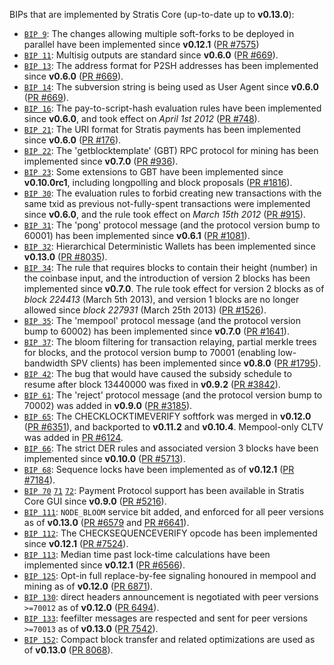 BIPs that are implemented by Stratis Core (up-to-date up to **v0.13.0**):

* [`BIP 9`](https://github.com/stratis/bips/blob/master/bip-0009.mediawiki): The changes allowing multiple soft-forks to be deployed in parallel have been implemented since **v0.12.1**  ([PR #7575](https://github.com/stratis/stratis/pull/7575))
* [`BIP 11`](https://github.com/stratis/bips/blob/master/bip-0011.mediawiki): Multisig outputs are standard since **v0.6.0** ([PR #669](https://github.com/stratis/stratis/pull/669)).
* [`BIP 13`](https://github.com/stratis/bips/blob/master/bip-0013.mediawiki): The address format for P2SH addresses has been implemented since **v0.6.0** ([PR #669](https://github.com/stratis/stratis/pull/669)).
* [`BIP 14`](https://github.com/stratis/bips/blob/master/bip-0014.mediawiki): The subversion string is being used as User Agent since **v0.6.0** ([PR #669](https://github.com/stratis/stratis/pull/669)).
* [`BIP 16`](https://github.com/stratis/bips/blob/master/bip-0016.mediawiki): The pay-to-script-hash evaluation rules have been implemented since **v0.6.0**, and took effect on *April 1st 2012* ([PR #748](https://github.com/stratis/stratis/pull/748)).
* [`BIP 21`](https://github.com/stratis/bips/blob/master/bip-0021.mediawiki): The URI format for Stratis payments has been implemented since **v0.6.0** ([PR #176](https://github.com/stratis/stratis/pull/176)).
* [`BIP 22`](https://github.com/stratis/bips/blob/master/bip-0022.mediawiki): The 'getblocktemplate' (GBT) RPC protocol for mining has been implemented since **v0.7.0** ([PR #936](https://github.com/stratis/stratis/pull/936)).
* [`BIP 23`](https://github.com/stratis/bips/blob/master/bip-0023.mediawiki): Some extensions to GBT have been implemented since **v0.10.0rc1**, including longpolling and block proposals ([PR #1816](https://github.com/stratis/stratis/pull/1816)).
* [`BIP 30`](https://github.com/stratis/bips/blob/master/bip-0030.mediawiki): The evaluation rules to forbid creating new transactions with the same txid as previous not-fully-spent transactions were implemented since **v0.6.0**, and the rule took effect on *March 15th 2012* ([PR #915](https://github.com/stratis/stratis/pull/915)).
* [`BIP 31`](https://github.com/stratis/bips/blob/master/bip-0031.mediawiki): The 'pong' protocol message (and the protocol version bump to 60001) has been implemented since **v0.6.1** ([PR #1081](https://github.com/stratis/stratis/pull/1081)).
* [`BIP 32`](https://github.com/stratis/bips/blob/master/bip-0032.mediawiki): Hierarchical Deterministic Wallets has been implemented since **v0.13.0** ([PR #8035](https://github.com/stratis/stratis/pull/8035)).
* [`BIP 34`](https://github.com/stratis/bips/blob/master/bip-0034.mediawiki): The rule that requires blocks to contain their height (number) in the coinbase input, and the introduction of version 2 blocks has been implemented since **v0.7.0**. The rule took effect for version 2 blocks as of *block 224413* (March 5th 2013), and version 1 blocks are no longer allowed since *block 227931* (March 25th 2013) ([PR #1526](https://github.com/stratis/stratis/pull/1526)).
* [`BIP 35`](https://github.com/stratis/bips/blob/master/bip-0035.mediawiki): The 'mempool' protocol message (and the protocol version bump to 60002) has been implemented since **v0.7.0** ([PR #1641](https://github.com/stratis/stratis/pull/1641)).
* [`BIP 37`](https://github.com/stratis/bips/blob/master/bip-0037.mediawiki): The bloom filtering for transaction relaying, partial merkle trees for blocks, and the protocol version bump to 70001 (enabling low-bandwidth SPV clients) has been implemented since **v0.8.0** ([PR #1795](https://github.com/stratis/stratis/pull/1795)).
* [`BIP 42`](https://github.com/stratis/bips/blob/master/bip-0042.mediawiki): The bug that would have caused the subsidy schedule to resume after block 13440000 was fixed in **v0.9.2** ([PR #3842](https://github.com/stratis/stratis/pull/3842)).
* [`BIP 61`](https://github.com/stratis/bips/blob/master/bip-0061.mediawiki): The 'reject' protocol message (and the protocol version bump to 70002) was added in **v0.9.0** ([PR #3185](https://github.com/stratis/stratis/pull/3185)).
* [`BIP 65`](https://github.com/stratis/bips/blob/master/bip-0065.mediawiki): The CHECKLOCKTIMEVERIFY softfork was merged in **v0.12.0** ([PR #6351](https://github.com/stratis/stratis/pull/6351)), and backported to **v0.11.2** and **v0.10.4**. Mempool-only CLTV was added in [PR #6124](https://github.com/stratis/stratis/pull/6124).
* [`BIP 66`](https://github.com/stratis/bips/blob/master/bip-0066.mediawiki): The strict DER rules and associated version 3 blocks have been implemented since **v0.10.0** ([PR #5713](https://github.com/stratis/stratis/pull/5713)).
* [`BIP 68`](https://github.com/stratis/bips/blob/master/bip-0068.mediawiki): Sequence locks have been implemented as of **v0.12.1**  ([PR #7184](https://github.com/stratis/stratis/pull/7184)).
* [`BIP 70`](https://github.com/stratis/bips/blob/master/bip-0070.mediawiki) [`71`](https://github.com/stratis/bips/blob/master/bip-0071.mediawiki) [`72`](https://github.com/stratis/bips/blob/master/bip-0072.mediawiki): Payment Protocol support has been available in Stratis Core GUI since **v0.9.0** ([PR #5216](https://github.com/stratis/stratis/pull/5216)).
* [`BIP 111`](https://github.com/stratis/bips/blob/master/bip-0111.mediawiki): `NODE_BLOOM` service bit added, and enforced for all peer versions as of **v0.13.0** ([PR #6579](https://github.com/stratis/stratis/pull/6579) and [PR #6641](https://github.com/stratis/stratis/pull/6641)).
* [`BIP 112`](https://github.com/stratis/bips/blob/master/bip-0112.mediawiki): The CHECKSEQUENCEVERIFY opcode has been implemented since **v0.12.1** ([PR #7524](https://github.com/stratis/stratis/pull/7524)).
* [`BIP 113`](https://github.com/stratis/bips/blob/master/bip-0113.mediawiki): Median time past lock-time calculations have been implemented since **v0.12.1** ([PR #6566](https://github.com/stratis/stratis/pull/6566)).
* [`BIP 125`](https://github.com/stratis/bips/blob/master/bip-0125.mediawiki): Opt-in full replace-by-fee signaling honoured in mempool and mining as of **v0.12.0** ([PR 6871](https://github.com/stratis/stratis/pull/6871)).
* [`BIP 130`](https://github.com/stratis/bips/blob/master/bip-0130.mediawiki): direct headers announcement is negotiated with peer versions `>=70012` as of **v0.12.0** ([PR 6494](https://github.com/stratis/stratis/pull/6494)).
* [`BIP 133`](https://github.com/stratis/bips/blob/master/bip-0133.mediawiki): feefilter messages are respected and sent for peer versions `>=70013` as of **v0.13.0** ([PR 7542](https://github.com/stratis/stratis/pull/7542)).
* [`BIP 152`](https://github.com/stratis/bips/blob/master/bip-0152.mediawiki): Compact block transfer and related optimizations are used as of **v0.13.0** ([PR 8068](https://github.com/stratis/stratis/pull/8068)).
